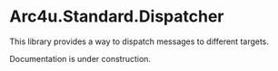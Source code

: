 # Arc4u.Standard.Dispatcher

This library provides a way to dispatch messages to different targets.

Documentation is under construction.
